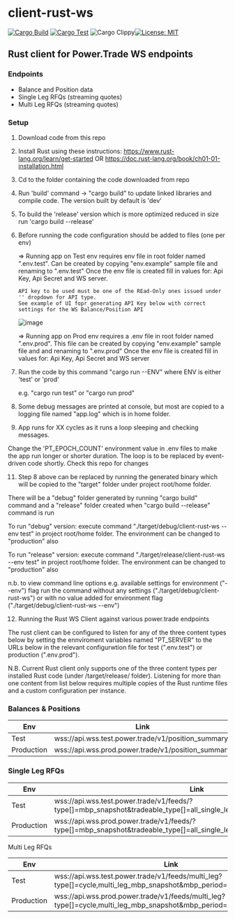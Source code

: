 # client-rust-ws

[![Cargo Build](https://github.com/laisee/client-rust-ws/actions/workflows/rust.yml/badge.svg)](https://github.com/laisee/client-rust-ws/actions/workflows/rust.yml)
[![Cargo Test](https://github.com/laisee/client-rust-ws/actions/workflows/ci.yml/badge.svg)](https://github.com/laisee/client-rust-ws/actions/workflows/ci.yml)
![Cargo Clippy](https://github.com/laisee/client-rust-ws/actions/workflows/clippy.yml/badge.svg)[![License: MIT](https://img.shields.io/badge/License-MIT-yellow.svg)](https://opensource.org/licenses/MIT)
 

## Rust client for Power.Trade WS endpoints

### Endpoints

- Balance and Position data
- Single Leg RFQs (streaming quotes)
- Multi Leg RFQs (streaming quotes)
   
### Setup

1. Download code from this repo

2. Install Rust using these instructions: 
    https://www.rust-lang.org/learn/get-started OR
    https://doc.rust-lang.org/book/ch01-01-installation.html

3. Cd to the folder containing the code downloaded from repo

4. Run 'build' command -> "cargo build" to update linked libraries and compile code. The version built by default is 'dev'
   
6. To build the 'release' version which is more optimized reduced in size run 'cargo build --release'

7. Before running the code configuration should be added to files (one per env)

    => Running app on Test env requires env file in root folder named ".env.test". 
       Can be created by copying "env.example" sample file and renaming to ".env.test" 
       Once the env file is created fill in values for: Api Key, Api Secret and WS server.

       API key to be used must be one of the REad-Only ones issued under '' dropdown for API type.
       See example of UI fopr generating API Key below with correct settings for the WS Balance/Position API

      ![image](https://github.com/laisee/client-rust-ws/assets/5905130/e5daa2a9-e374-4e7f-aaa6-f916da6da0a9)


    => Running app on Prod env requires a .env file in root folder named ".env.prod". 
       This file can be created by copying "env.example" sample file and and renaming to ".env.prod" 
       Once the env file is created fill in values for: Api Key, Api Secret and WS server 
     
8.  Run the code by this command "cargo run --ENV" where ENV is either 'test' or 'prod'

    e.g. "cargo run test" or "cargo run prod"

9.  Some debug messages are printed at console, but most are copied to a logging file named "app.log" which is in home folder.

10. App runs for XX cycles as it runs a loop sleeping and checking messages. 

Change the 'PT_EPOCH_COUNT' environment value in .env files to make the app run longer or shorter duration. The loop is to be replaced by event-driven code shortly. Check this repo for changes

11. Step 8 above can be replaced by running the generated binary which will be copied to the "target" folder under project root/home folder. 

There will be a "debug" folder generated by running "cargo build" command and a "release" folder created when "cargo build --release" command is run

To run "debug" version: execute command "./target/debug/client-rust-ws --env test" in project root/home folder. The environment can be changed to "production" also

To run "release" version: execute command "./target/release/client-rust-ws --env test" in project root/home folder. The environment can be changed to "production" also

n.b. to view command line options e.g. available settings for environment ("--env") flag run the command without any settings ("./target/debug/client-rust-ws") or with no value added for environment flag ("./target/debug/client-rust-ws --env")

12. Running the Rust WS Client against various power.trade endpoints

The rust client can be configured to listen for any of the three content types below by setting the ennviroment variables named "PT_SERVER" to the URLs below in the relevant configurwtion file for test (".env.test") or production (".env.prod").

N.B. Current Rust client only supports one of the three content types per installed Rust code (under /target/release/ folder). 
Listening for more than one content from list below requires multiple copies of the Rust runtime files and a custom configuration per instance.

### Balances & Positions

| Env | Link | Notes |
|-----|------|---------|
| Test | wss://api.wss.test.power.trade/v1/position_summary |
|Production | wss://api.wss.prod.power.trade/v1/position_summary |

### Single Leg RFQs

| Env | Link | Notes |
|-----|------|---------|
| Test | wss://api.wss.test.power.trade/v1/feeds/?type[]=mbp_snapshot&tradeable_type[]=all_single_leg&mbp_period=1&mbo_period=0 | |
| Production | wss://api.wss.prod.power.trade/v1/feeds/?type[]=mbp_snapshot&tradeable_type[]=all_single_leg&mbp_period=1&mbo_period=0 | |

Multi Leg RFQs

| Env | Link | Notes |
|-----|------|---------|
| Test| wss://api.wss.test.power.trade/v1/feeds/multi_leg?type[]=cycle,multi_leg_mbp_snapshot&mbp_period=1&mbo_period=0" | |
| Production | wss://api.wss.prod.power.trade/v1/feeds/multi_leg?type[]=cycle,multi_leg_mbp_snapshot&mbp_period=1&mbo_period=0" | |

